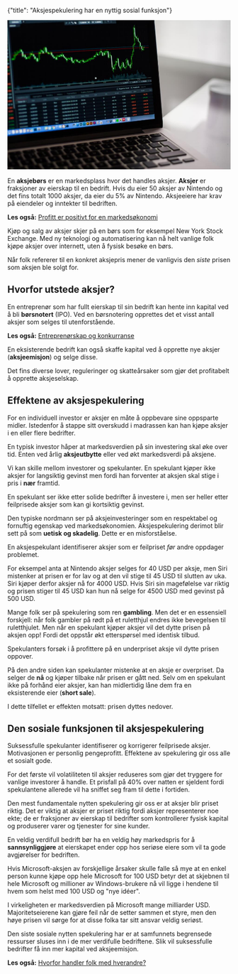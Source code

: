 {"title": "Aksjespekulering har en nyttig sosial funksjon"}

![Stock graph](/blogimages/stock-graph.jpg)

En **aksjebørs** er en markedsplass hvor det handles aksjer. **Aksjer**
er fraksjoner av eierskap til en bedrift.
Hvis du eier 50 aksjer av Nintendo og det fins totalt 1000 aksjer, da
eier du 5% av Nintendo. Aksjeeiere har krav på eiendeler og inntekter
til bedriften.

**Les også:**
[Profitt er positivt for en markedsøkonomi](/profitt-er-bra)

Kjøp og salg av aksjer skjer på en børs som for eksempel
New York Stock Exchange. Med ny teknologi og automatisering
kan nå helt vanlige folk kjøpe aksjer over internett, uten å
fysisk besøke en børs.

Når folk refererer til en konkret aksjepris mener de vanligvis
den *siste* prisen som aksjen ble solgt for.

## Hvorfor utstede aksjer?

En entreprenør som har fullt eierskap til sin bedrift kan hente inn kapital
ved å bli **børsnotert** (IPO). Ved en børsnotering opprettes det et
visst antall aksjer som selges til utenforstående.

**Les også:**
[Entreprenørskap og konkurranse](/entreprenorskap-og-konkurranse)

En eksisterende bedrift kan også skaffe kapital ved å opprette
nye aksjer (**aksjeemisjon**) og selge disse.

Det fins diverse lover, reguleringer og skatteårsaker som gjør det
profitabelt å opprette aksjeselskap.

## Effektene av aksjespekulering

For en individuell investor er aksjer en måte å oppbevare
sine oppsparte midler. Istedenfor å stappe sitt overskudd
i madrassen kan han kjøpe aksjer i en eller flere bedrifter.

En typisk investor håper at markedsverdien på
sin investering skal øke over tid. Enten ved årlig
**aksjeutbytte** eller ved økt markedsverdi på aksjene.

Vi kan skille mellom investorer og spekulanter. En spekulant
kjøper ikke aksjer for langsiktig gevinst men fordi han
forventer at aksjen skal stige i pris i **nær** framtid.

En spekulant ser ikke etter solide bedrifter å investere i,
men ser heller etter feilprisede aksjer som kan gi kortsiktig
gevinst.

Den typiske nordmann ser på aksjeinvesteringer som en respektabel
og fornuftig egenskap ved markedsøkonomien. Aksjespekulering derimot
blir sett på som **uetisk og skadelig**. Dette er en misforståelse.

En aksjespekulant identifiserer aksjer som er feilpriset *før* andre
oppdager problemet.

For eksempel anta at Nintendo aksjer selges for 40 USD per aksje,
men Siri mistenker at prisen er for lav og at den vil stige til 45 USD
til slutten av uka. Siri kjøper derfor aksjer nå for 4000 USD.
Hvis Siri sin magefølelse var riktig og prisen stiger til 45 USD
kan hun nå selge for 4500 USD med gevinst på 500 USD.

Mange folk ser på spekulering som ren **gambling**. Men det er en essensiell
forskjell: når folk gambler på rødt på et ruletthjul endres ikke
bevegelsen til ruletthjulet. Men når en spekulant kjøper aksjer
vil det dytte prisen på aksjen opp! Fordi det oppstår økt etterspørsel
med identisk tilbud.

Spekulanters forsøk i å profittere på en underpriset aksje vil dytte prisen oppover.

På den andre siden kan spekulanter mistenke at en aksje er overpriset.
Da selger de **nå** og kjøper tilbake når prisen er gått ned.
Selv om en spekulant ikke på forhånd eier aksjer, kan han midlertidig låne dem fra
en eksisterende eier (**short sale**).

I dette tilfellet er effekten motsatt: prisen dyttes nedover.

## Den sosiale funksjonen til aksjespekulering

Suksessfulle spekulanter identifiserer og korrigerer feilprisede aksjer.
Motivasjonen er personlig pengeprofitt. Effektene av spekulering gir oss
alle et sosialt gode.

For det første vil volatiliteten til aksjer reduseres som gjør det tryggere
for vanlige investorer å handle. Et prisfall på 40% over natten er sjeldent
fordi spekulantene allerede vil ha sniffet seg fram til dette i fortiden.

Den mest fundamentale nytten spekulering gir oss er at aksjer blir priset riktig.
Det er viktig at aksjer er priset riktig fordi aksjer representerer noe ekte; de
er fraksjoner av eierskap til bedrifter som kontrollerer fysisk kapital
og produserer varer og tjenester for sine kunder.

En veldig verdifull bedrift bør ha en veldig høy markedspris for å **sannsynliggjøre**
at eierskapet ender opp hos seriøse eiere som vil ta gode avgjørelser for bedriften.

Hvis Microsoft-aksjen av forskjellige årsaker skulle falle så mye at en enkel
person kunne kjøpe opp hele Microsoft for 100 USD betyr det at skjebnen
til hele Microsoft og millioner av Windows-brukere nå vil ligge i hendene til hvem
som helst med 100 USD og "nye idéer".

I virkeligheten er markedsverdien på Microsoft mange milliarder USD. Majoritetseierene
kan gjøre feil når de setter sammen et styre, men den høye prisen vil sørge
for at disse folka tar sitt ansvar veldig seriøst.

Den siste sosiale nytten spekulering har er at samfunnets begrensede ressurser
sluses inn i de mer verdifulle bedriftene. Slik vil suksessfulle bedrifter
få inn mer kapital ved aksjeemisjon.

**Les også:**
[Hvorfor handler folk med hverandre?](/hvorfor-handler-folk-med-hverandre)
